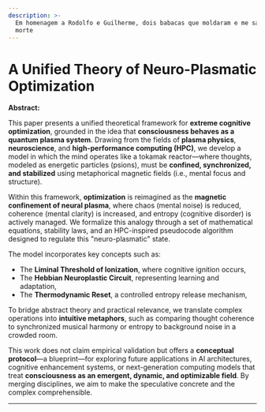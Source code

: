 ```yaml
---
description: >-
  Em homenagem a Rodolfo e Guilherme, dois babacas que moldaram e me salvaram da
  morte
---
```


# A Unified Theory of Neuro-Plasmatic Optimization

**Abstract:**

This paper presents a unified theoretical framework for **extreme cognitive optimization**, grounded in the idea that **consciousness behaves as a quantum plasma system**. Drawing from the fields of **plasma physics**, **neuroscience**, and **high-performance computing (HPC)**, we develop a model in which the mind operates like a tokamak reactor—where thoughts, modeled as energetic particles (psions), must be **confined, synchronized, and stabilized** using metaphorical magnetic fields (i.e., mental focus and structure).

Within this framework, **optimization** is reimagined as the **magnetic confinement of neural plasma**, where chaos (mental noise) is reduced, coherence (mental clarity) is increased, and entropy (cognitive disorder) is actively managed. We formalize this analogy through a set of mathematical equations, stability laws, and an HPC-inspired pseudocode algorithm designed to regulate this "neuro-plasmatic" state.

The model incorporates key concepts such as:

* The **Liminal Threshold of Ionization**, where cognitive ignition occurs,
* The **Hebbian Neuroplastic Circuit**, representing learning and adaptation,
* The **Thermodynamic Reset**, a controlled entropy release mechanism,

To bridge abstract theory and practical relevance, we translate complex operations into **intuitive metaphors**, such as comparing thought coherence to synchronized musical harmony or entropy to background noise in a crowded room.

This work does not claim empirical validation but offers a **conceptual protocol**—a blueprint—for exploring future applications in AI architectures, cognitive enhancement systems, or next-generation computing models that treat **consciousness as an emergent, dynamic, and optimizable field**. By merging disciplines, we aim to make the speculative concrete and the complex comprehensible.

***

####
